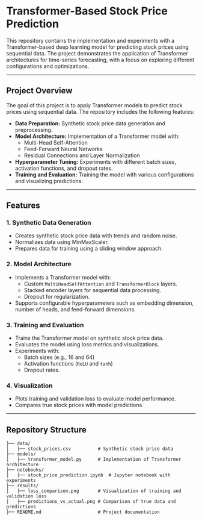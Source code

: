 # Transformer-Based Stock Price Prediction

This repository contains the implementation and experiments with a Transformer-based deep learning model for predicting stock prices using sequential data. The project demonstrates the application of Transformer architectures for time-series forecasting, with a focus on exploring different configurations and optimizations.

---

## Project Overview

The goal of this project is to apply Transformer models to predict stock prices using sequential data. The repository includes the following features:
- **Data Preparation:** Synthetic stock price data generation and preprocessing.
- **Model Architecture:** Implementation of a Transformer model with:
  - Multi-Head Self-Attention
  - Feed-Forward Neural Networks
  - Residual Connections and Layer Normalization
- **Hyperparameter Tuning:** Experiments with different batch sizes, activation functions, and dropout rates.
- **Training and Evaluation:** Training the model with various configurations and visualizing predictions.

---

## Features

### 1. **Synthetic Data Generation**
- Creates synthetic stock price data with trends and random noise.
- Normalizes data using MinMaxScaler.
- Prepares data for training using a sliding window approach.

### 2. **Model Architecture**
- Implements a Transformer model with:
  - Custom `MultiHeadSelfAttention` and `TransformerBlock` layers.
  - Stacked encoder layers for sequential data processing.
  - Dropout for regularization.
- Supports configurable hyperparameters such as embedding dimension, number of heads, and feed-forward dimensions.

### 3. **Training and Evaluation**
- Trains the Transformer model on synthetic stock price data.
- Evaluates the model using loss metrics and visualizations.
- Experiments with:
  - Batch sizes (e.g., 16 and 64)
  - Activation functions (`ReLU` and `tanh`)
  - Dropout rates.

### 4. **Visualization**
- Plots training and validation loss to evaluate model performance.
- Compares true stock prices with model predictions.

---

## Repository Structure

```plaintext
├── data/
│   ├── stock_prices.csv          # Synthetic stock price data
├── models/
│   ├── transformer_model.py      # Implementation of Transformer architecture
├── notebooks/
│   ├── stock_price_prediction.ipynb  # Jupyter notebook with experiments
├── results/
│   ├── loss_comparison.png       # Visualization of training and validation loss
│   ├── predictions_vs_actual.png # Comparison of true data and predictions
├── README.md                     # Project documentation
